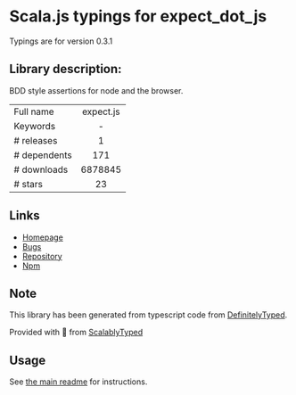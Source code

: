
# Scala.js typings for expect_dot_js

Typings are for version 0.3.1

## Library description:
BDD style assertions for node and the browser.

|                    |                 |
| ------------------ | :-------------: |
| Full name          | expect.js |
| Keywords           | - |
| # releases         | 1 |
| # dependents       | 171 |
| # downloads        | 6878845 |
| # stars            | 23 |

## Links
- [Homepage](https://github.com/LearnBoost/expect.js)
- [Bugs](https://github.com/LearnBoost/expect.js/issues)
- [Repository](https://github.com/LearnBoost/expect.js)
- [Npm](https://www.npmjs.com/package/expect.js)
    


## Note
This library has been generated from typescript code from [DefinitelyTyped](https://definitelytyped.org).

Provided with :purple_heart: from [ScalablyTyped](https://github.com/oyvindberg/ScalablyTyped)

## Usage
See [the main readme](../../readme.md) for instructions.


